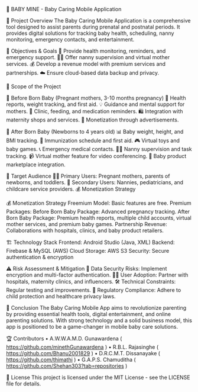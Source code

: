 👶 BABY MINE - Baby Caring Mobile Application

📌 Project Overview
The Baby Caring Mobile Application is a comprehensive tool designed to assist parents during prenatal and postnatal periods. It provides digital solutions for tracking baby health, scheduling, nanny monitoring, emergency contacts, and entertainment.

🎯 Objectives & Goals
  🏥 Provide health monitoring, reminders, and emergency support.
  👩‍👧 Offer nanny supervision and virtual mother services.
  💰 Develop a revenue model with premium services and partnerships.
  ☁️ Ensure cloud-based data backup and privacy.

📌 Scope of the Project

🤰 Before Born Baby (Pregnant mothers, 3-10 months pregnancy)
  🏥 Health reports, weight tracking, and first aid.
  💡 Guidance and mental support for mothers.
  📅 Clinic, feeding, and medication reminders.
  🛍️ Integration with maternity shops and services.
  📢 Monetization through advertisements.

👶 After Born Baby (Newborns to 4 years old)
  📊 Baby weight, height, and BMI tracking.
  💉 Immunization schedule and first aid.
  🎮 Virtual toys and baby games.
  📞 Emergency medical contacts.
  👩‍⚕️ Nanny supervision and task tracking.
  📹 Virtual mother feature for video conferencing.
  🛒 Baby product marketplace integration.

🎯 Target Audience
  👩‍🍼 Primary Users: Pregnant mothers, parents of newborns, and toddlers.
  🏥 Secondary Users: Nannies, pediatricians, and childcare service providers.
  💰 Monetization Strategy
  
💰 Monetization Strategy
  Freemium Model: Basic features are free.
  Premium Packages:
  Before Born Baby Package: Advanced pregnancy tracking.
  After Born Baby Package: Premium health reports, multiple child accounts, virtual mother services, and premium baby games.
  Partnership Revenue: Collaborations with hospitals, clinics, and baby product retailers.

🏗️ Technology Stack
  Frontend: Android Studio (Java, XML)
  Backend: Firebase & MySQL (AWS)
  Cloud Storage: AWS S3
  Security: Secure authentication & encryption

⚠️ Risk Assessment & Mitigation
  🔐 Data Security Risks: Implement encryption and multi-factor authentication.
  👩‍⚕️ User Adoption: Partner with hospitals, maternity clinics, and influencers.
  🛠️ Technical Constraints: Regular testing and improvements.
  📜 Regulatory Compliance: Adhere to child protection and healthcare privacy laws.

📢 Conclusion
The Baby Caring Mobile App aims to revolutionize parenting by providing essential health tools, digital entertainment, and online parenting solutions. With strong technology and a solid business model, this app is positioned to be a game-changer in mobile baby care solutions.

🏆 Contributors
• A.W.W.A.M.D. Gunawardena ( https://github.com/minethGunawardena )
• R.B.L. Rajasinghe ( https://github.com/Bhanu2001829 )
• D.R.C.M.T. Dissanayake ( https://github.com/thimathi )
• G.A.P.S. Chamuditha ( https://github.com/Shehan303?tab=repositories )



📄 License
This project is licensed under the MIT License - see the LICENSE file for details.
